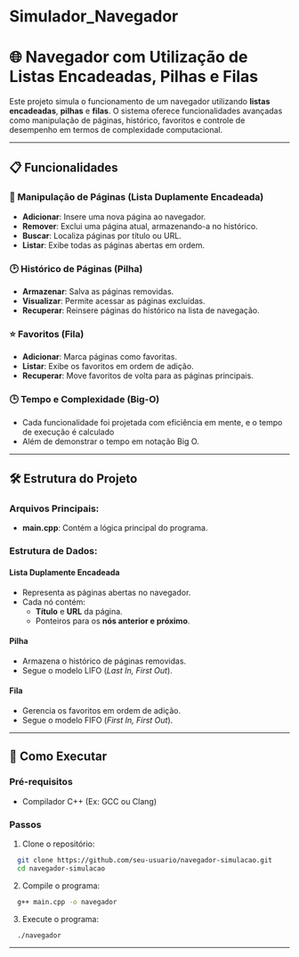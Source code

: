 # Simulador_Navegador
# 🌐 Navegador com Utilização de Listas Encadeadas, Pilhas e Filas

Este projeto simula o funcionamento de um navegador utilizando **listas encadeadas**, **pilhas** e **filas**. O sistema oferece funcionalidades avançadas como manipulação de páginas, histórico, favoritos e controle de desempenho em termos de complexidade computacional.

---

## 📋 Funcionalidades

### 📑 Manipulação de Páginas (Lista Duplamente Encadeada)
- **Adicionar**: Insere uma nova página ao navegador.
- **Remover**: Exclui uma página atual, armazenando-a no histórico.
- **Buscar**: Localiza páginas por título ou URL.
- **Listar**: Exibe todas as páginas abertas em ordem.

### 🕑 Histórico de Páginas (Pilha)
- **Armazenar**: Salva as páginas removidas.
- **Visualizar**: Permite acessar as páginas excluídas.
- **Recuperar**: Reinsere páginas do histórico na lista de navegação.

### ⭐ Favoritos (Fila)
- **Adicionar**: Marca páginas como favoritas.
- **Listar**: Exibe os favoritos em ordem de adição.
- **Recuperar**: Move favoritos de volta para as páginas principais.

### 🕒 Tempo e Complexidade (Big-O)
- Cada funcionalidade foi projetada com eficiência em mente, e o tempo de execução é calculado
- Além de demonstrar o tempo em notação Big O.

---

## 🛠️ Estrutura do Projeto

### Arquivos Principais:
- **main.cpp**: Contém a lógica principal do programa.

### Estrutura de Dados:
#### Lista Duplamente Encadeada
- Representa as páginas abertas no navegador.
- Cada nó contém:
  - **Título** e **URL** da página.
  - Ponteiros para os **nós anterior e próximo**.

#### Pilha
- Armazena o histórico de páginas removidas.
- Segue o modelo LIFO (*Last In, First Out*).

#### Fila
- Gerencia os favoritos em ordem de adição.
- Segue o modelo FIFO (*First In, First Out*).

---

## 🚀 Como Executar

### Pré-requisitos
- Compilador C++ (Ex: GCC ou Clang)

### Passos
1. Clone o repositório:
```bash
  git clone https://github.com/seu-usuario/navegador-simulacao.git
  cd navegador-simulacao
```
      
2. Compile o programa:
```bash
  g++ main.cpp -o navegador
```

3. Execute o programa:
```bash
  ./navegador
```
---

